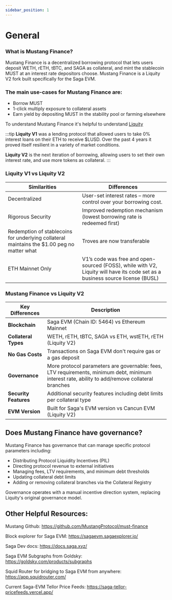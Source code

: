 ```yaml
---
sidebar_position: 1
---
```



# General

### What is Mustang Finance?
Mustang Finance is a decentralized borrowing protocol that lets users deposit WETH, rETH, tBTC, and SAGA as collateral, and mint the stablecoin MUST at an interest rate depositors choose. Mustang Finance is a Liquity V2 fork built specifically for the Saga EVM.

### The main use-cases for Mustang Finance are:

- Borrow MUST
- 1-click multiply exposure to collateral assets
- Earn yield by depositing MUST in the stability pool or farming elsewhere

To understand Mustang Finance it's helpful to understand [Liquity](https://www.liquity.org) 


:::tip
**Liquity V1** was a lending protocol that allowed users to take 0% interest loans on their ETH to receive $LUSD. Over the past 4 years it proved itself resilient in a variety of market conditions.

**Liquity V2** is the next iteration of borrowing, allowing users to set their own interest rate, and use more tokens as collateral.
:::


### Liquity V1 vs Liquity V2
| Similarities | Differences  |
|--|--|
|Decentralized  |  User-set interest rates – more control over your borrowing cost. |
|Rigorous Security|Improved redemption mechanism (lowest borrowing rate is redeemed first)|
|Redemption of stablecoins for underlying collateral maintains the $1.00 peg no matter what| Troves are now transferable|
|ETH Mainnet Only|V1’s code was free and open-sourced (FOSS), while with V2, Liquity will have its code set as a business source license (BUSL)|

### Mustang Finance vs Liquity V2
| Key Differences | Description  |
|--|--|
| **Blockchain** | Saga EVM (Chain ID: 5464) vs Ethereum Mainnet |
| **Collateral Types** | WETH, rETH, tBTC, SAGA vs ETH, wstETH, rETH (Liquity V2) |
| **No Gas Costs** | Transactions on Saga EVM don't require gas or a gas deposit |
| **Governance** | More protocol parameters are governable: fees, LTV requirements, minimum debt, minimum interest rate, ability to add/remove collateral branches |
| **Security Features** | Additional security features including debt limits per collateral type |
| **EVM Version** | Built for Saga's EVM version vs Cancun EVM (Liquity V2) |

## Does Mustang Finance have governance?
Mustang Finance has governance that can manage specific protocol parameters including:
- Distributing Protocol Liquidity Incentives (PIL)
- Directing protocol revenue to external initiatives
- Managing fees, LTV requirements, and minimum debt thresholds
- Updating collateral debt limits
- Adding or removing collateral branches via the Collateral Registry

Governance operates with a manual incentive direction system, replacing Liquity's original governance model.


## Other Helpful Resources:

Mustang Github:
https://github.com/MustangProtocol/must-finance

Block explorer for Saga EVM:
https://sagaevm.sagaexplorer.io/

Saga Dev docs:
https://docs.saga.xyz/

Saga EVM Subgraphs from Goldsky:
https://goldsky.com/products/subgraphs

Squid Router for bridging to Saga EVM from anywhere:
https://app.squidrouter.com/

Current Saga-EVM Tellor Price Feeds:
https://saga-tellor-pricefeeds.vercel.app/